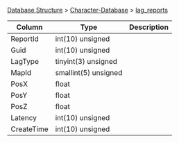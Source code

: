 [Database Structure](Database-Structure) > [Character-Database](Character-Database) > [lag_reports](lag_reports)

Column | Type | Description
--- | --- | ---
ReportId | int(10) unsigned | 
Guid | int(10) unsigned | 
LagType | tinyint(3) unsigned | 
MapId | smallint(5) unsigned | 
PosX | float | 
PosY | float | 
PosZ | float | 
Latency | int(10) unsigned | 
CreateTime | int(10) unsigned | 
